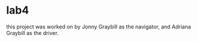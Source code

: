 # lab4

this project was worked on by Jonny Graybill as the navigator, and Adriana Graybill as the driver.
